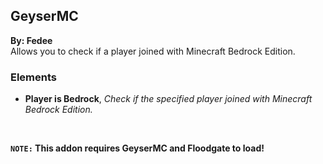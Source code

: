 ## GeyserMC
**By: Fedee**<br>
Allows you to check if a player joined with Minecraft Bedrock Edition.
<br>

### Elements
* **Player is Bedrock**, *Check if the specified player joined with Minecraft Bedrock Edition.*
<br>

**`NOTE:` This addon requires GeyserMC and Floodgate to load!**
<br>